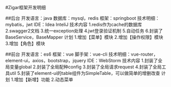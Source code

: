 #Zigar框架开发明细

##后台
	开发语言：java
	数据库：mysql，redis
	框架：springboot
	技术明细：mybatis，jwt
	IDE：Idea InteliJ
	技术内容
	   1.redis作为cache的数据库
	   2.swagger2文档
	   3.统一exception处理
	   4.jwt登录验证机制
	   5.自动任务
	   6.封装了BaseService，BaseMapper
	计划
        1.增加【菜单】模块
        2.增加【操作权限】模块
        3.增加【角色】模块
	
##前台
	开发语言：es6
	框架：vue
	脚手架：vue-cli
	技术明细：vue-router，element-ui，axios，bootstrap，jquery
	IDE：WebStorm
	技术内容
	    1.封装了全局变量global
	    2.封装了全局配种config
	    3.封装了全局请求request
	    4.封装了全局工具util
	    5.封装了element-ui的table组件为SimpleTable，可以做简单的增删改查
	计划
        1.增加【新增】功能
        2.动态菜单
